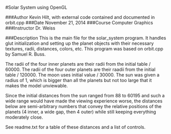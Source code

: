 #Solar System using OpenGL

###Author
Kevin Hilt, with external code contained and documented in orbit.cpp
###Date
November 21, 2014
###Course
Computer Graphics
###Instructor
Dr. Weiss

###Description
This is the main file for the solar_system program. It handles
glut initialization and setting up the planet objects with their necessary
textures, radii, distances, colors, etc. This program was based on orbit.cpp
by Samuel R. Buss.

The radii of the four inner planets are their radii from the initial 
table / 60000. The radii of the four outer planets are their raadii from
the initial table / 120000.
The moon uses initial value / 30000.
The sun was given a radius of 1, which is bigger than all the planets
but not too large that it makes the model unviewable.

Since the initial distances from the sun ranged from 88 to 60195 and
such a wide range would have made the viewing experience worse,
the distances below are semi-arbitrary numbers that convey the relative
positions of the planets (4 inner, a wide gap, then 4 outer) while
still keeping everything moderately close.

See readme.txt for a table of these distances and a list of controls.



